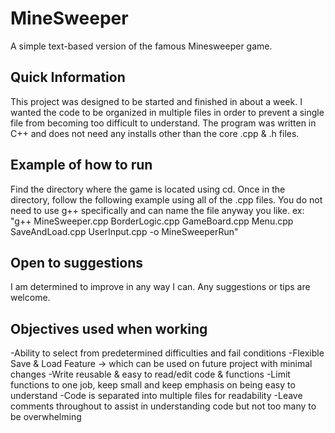 # MineSweeper
 A simple text-based version of the famous Minesweeper game.

## Quick Information
This project was designed to be started and finished in about a week. I wanted the code to be organized in multiple files in order to prevent a single file from becoming too difficult to understand. The program was written in C++ and does not need any installs other than the core .cpp & .h files.

## Example of how to run
Find the directory where the game is located using cd. Once in the directory, follow the following example using all of the .cpp files. You do not need to use g++ specifically and can name the file anyway you like.
ex: "g++ MineSweeper.cpp BorderLogic.cpp GameBoard.cpp Menu.cpp SaveAndLoad.cpp UserInput.cpp -o MineSweeperRun"

## Open to suggestions
I am determined to improve in any way I can. Any suggestions or tips are welcome.

## Objectives used when working
-Ability to select from predetermined difficulties and fail conditions
-Flexible Save & Load Feature -> which can be used on future project with minimal changes
-Write reusable & easy to read/edit code & functions
-Limit functions to one job, keep small and keep emphasis on being easy to understand
-Code is separated into multiple files for readability
-Leave comments throughout to assist in understanding code but not too many to be overwhelming
